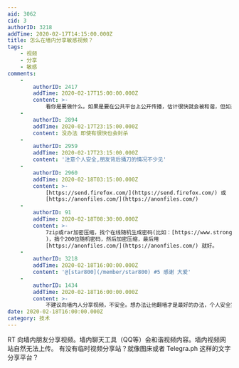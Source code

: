 ```yaml
---
aid: 3062
cid: 3
authorID: 3218
addTime: 2020-02-17T14:15:00.000Z
title: 怎么在墙内分享敏感视频？
tags:
    - 视频
    - 分享
    - 敏感
comments:
    -
        authorID: 2417
        addTime: 2020-02-17T15:00:00.000Z
        content: >-
            看你是要做什么。如果是要在公共平台上公开传播，估计很快就会被和谐，但如果是朋友之间私下交流，临时分享一般没问题，我反正经常给我同学在微信上传一些不可描述之物，都能正常使用，不过微信有容量限制，你或者把视频下载下来打个压缩包通过网盘分享也行。
    -
        authorID: 2894
        addTime: 2020-02-17T23:15:00.000Z
        content: 没办法 即使有很快也会封杀
    -
        authorID: 2959
        addTime: 2020-02-17T23:15:00.000Z
        content: '注意个人安全,朋友背后捅刀的情况不少见'
    -
        authorID: 2960
        addTime: 2020-02-18T03:15:00.000Z
        content: >-
            [https://send.firefox.com/](https://send.firefox.com/) 或
            [https://anonfiles.com/](https://anonfiles.com/)
    -
        authorID: 91
        addTime: 2020-02-18T08:30:00.000Z
        content: >-
            7zip或rar加密压缩，找个在线随机生成密码(比如：[https://www.strongpasswordgenerator.org/](https://www.strongpasswordgenerator.org/)
            )，搞个200位随机密码，然后加密压缩，最后用
            [https://anonfiles.com/](https://anonfiles.com/) 就好。
    -
        authorID: 3218
        addTime: 2020-02-18T16:00:00.000Z
        content: '@[star800](/member/star800) #5 感谢 大爱'
    -
        authorID: 1434
        addTime: 2020-02-18T16:00:00.000Z
        content: >-
            不建议向墙内人分享视频，不安全。想办法让他翻墙才是最好的办法，个人安全第一，有时候人真的信不过。如果没有入境中国的需求，也没有中国国籍，那还安全一些。中国出了一个加密软件叫batmessege，[https://www.batmsg.com/，看上去好像还行，背后是谁还不知道。](https://www.batmsg.com/%EF%BC%8C%E7%9C%8B%E4%B8%8A%E5%8E%BB%E5%A5%BD%E5%83%8F%E8%BF%98%E8%A1%8C%EF%BC%8C%E8%83%8C%E5%90%8E%E6%98%AF%E8%B0%81%E8%BF%98%E4%B8%8D%E7%9F%A5%E9%81%93%E3%80%82)
date: 2020-02-18T16:00:00.000Z
category: 技术
---
```


RT 向墙内朋友分享视频。墙内聊天工具（QQ等）会和谐视频内容。墙内视频网站自然无法上传。 有没有临时视频分享站？就像图床或者 Telegra.ph 这样的文字分享平台？
